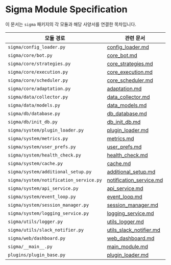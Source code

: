 # Sigma Module Specification

이 문서는 `sigma` 패키지의 각 모듈과 해당 사양서를 연결한 목차입니다.

| 모듈 경로 | 관련 문서 |
|-----------|-----------|
| `sigma/config_loader.py` | [config_loader.md](config_loader.md) |
| `sigma/core/bot.py` | [core_bot.md](core_bot.md) |
| `sigma/core/strategies.py` | [core_strategies.md](core_strategies.md) |
| `sigma/core/execution.py` | [core_execution.md](core_execution.md) |
| `sigma/core/scheduler.py` | [core_scheduler.md](core_scheduler.md) |
| `sigma/core/adaptation.py` | [adaptation.md](adaptation.md) |
| `sigma/data/collector.py` | [data_collector.md](data_collector.md) |
| `sigma/data/models.py` | [data_models.md](data_models.md) |
| `sigma/db/database.py` | [db_database.md](db_database.md) |
| `sigma/db/init_db.py` | [db_init_db.md](db_init_db.md) |
| `sigma/system/plugin_loader.py` | [plugin_loader.md](plugin_loader.md) |
| `sigma/system/metrics.py` | [metrics.md](metrics.md) |
| `sigma/system/user_prefs.py` | [user_prefs.md](user_prefs.md) |
| `sigma/system/health_check.py` | [health_check.md](health_check.md) |
| `sigma/system/cache.py` | [cache.md](cache.md) |
| `sigma/system/additional_setup.py` | [additional_setup.md](additional_setup.md) |
| `sigma/system/notification_service.py` | [notification_service.md](notification_service.md) |
| `sigma/system/api_service.py` | [api_service.md](api_service.md) |
| `sigma/system/event_loop.py` | [event_loop.md](event_loop.md) |
| `sigma/system/session_manager.py` | [session_manager.md](session_manager.md) |
| `sigma/system/logging_service.py` | [logging_service.md](logging_service.md) |
| `sigma/utils/logger.py` | [utils_logger.md](utils_logger.md) |
| `sigma/utils/slack_notifier.py` | [utils_slack_notifier.md](utils_slack_notifier.md) |
| `sigma/web/dashboard.py` | [web_dashboard.md](web_dashboard.md) |
| `sigma/__main__.py` | [main_module.md](main_module.md) |
| `plugins/plugin_base.py` | [plugin_loader.md](plugin_loader.md) |


